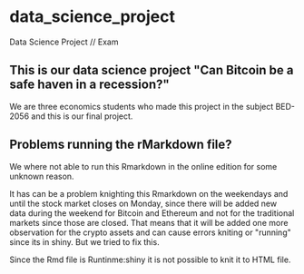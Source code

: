 # data_science_project
Data Science Project // Exam

## This is our data science project "Can Bitcoin be a safe haven in a recession?"
We are three economics students who made this project in the subject BED-2056 and this is our final project. 

## Problems running the rMarkdown file? 

We where not able to run this Rmarkdown in the online edition for some unknown reason.

It has can be a problem knighting this Rmarkdown on the weekendays and until the stock market closes on Monday, since there will be added new data during the weekend for Bitcoin and Ethereum and not for the traditional markets since those are closed. That means that it will be added one more observation for the crypto assets and can cause errors kniting or "running" since its in shiny. But we tried to fix this. 

Since the Rmd file is Runtinme:shiny it is not possible to knit it to HTML file. 


